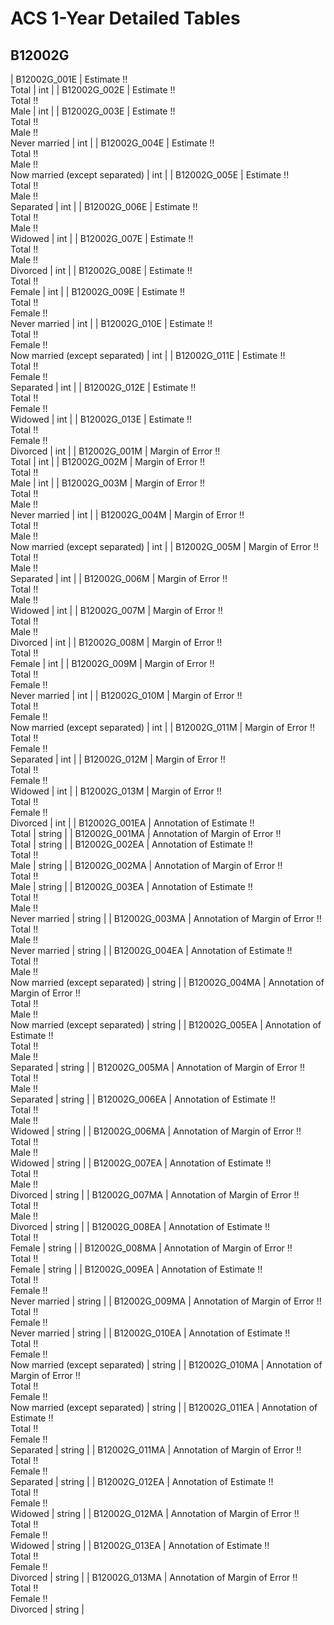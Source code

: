 # ACS 1-Year Detailed Tables

## B12002G

| B12002G_001E | Estimate !!<br>Total | int |
| B12002G_002E | Estimate !!<br>Total !!<br>Male | int |
| B12002G_003E | Estimate !!<br>Total !!<br>Male !!<br>Never married | int |
| B12002G_004E | Estimate !!<br>Total !!<br>Male !!<br>Now married (except separated) | int |
| B12002G_005E | Estimate !!<br>Total !!<br>Male !!<br>Separated | int |
| B12002G_006E | Estimate !!<br>Total !!<br>Male !!<br>Widowed | int |
| B12002G_007E | Estimate !!<br>Total !!<br>Male !!<br>Divorced | int |
| B12002G_008E | Estimate !!<br>Total !!<br>Female | int |
| B12002G_009E | Estimate !!<br>Total !!<br>Female !!<br>Never married | int |
| B12002G_010E | Estimate !!<br>Total !!<br>Female !!<br>Now married (except separated) | int |
| B12002G_011E | Estimate !!<br>Total !!<br>Female !!<br>Separated | int |
| B12002G_012E | Estimate !!<br>Total !!<br>Female !!<br>Widowed | int |
| B12002G_013E | Estimate !!<br>Total !!<br>Female !!<br>Divorced | int |
| B12002G_001M | Margin of Error !!<br>Total | int |
| B12002G_002M | Margin of Error !!<br>Total !!<br>Male | int |
| B12002G_003M | Margin of Error !!<br>Total !!<br>Male !!<br>Never married | int |
| B12002G_004M | Margin of Error !!<br>Total !!<br>Male !!<br>Now married (except separated) | int |
| B12002G_005M | Margin of Error !!<br>Total !!<br>Male !!<br>Separated | int |
| B12002G_006M | Margin of Error !!<br>Total !!<br>Male !!<br>Widowed | int |
| B12002G_007M | Margin of Error !!<br>Total !!<br>Male !!<br>Divorced | int |
| B12002G_008M | Margin of Error !!<br>Total !!<br>Female | int |
| B12002G_009M | Margin of Error !!<br>Total !!<br>Female !!<br>Never married | int |
| B12002G_010M | Margin of Error !!<br>Total !!<br>Female !!<br>Now married (except separated) | int |
| B12002G_011M | Margin of Error !!<br>Total !!<br>Female !!<br>Separated | int |
| B12002G_012M | Margin of Error !!<br>Total !!<br>Female !!<br>Widowed | int |
| B12002G_013M | Margin of Error !!<br>Total !!<br>Female !!<br>Divorced | int |
| B12002G_001EA | Annotation of Estimate !!<br>Total | string |
| B12002G_001MA | Annotation of Margin of Error !!<br>Total | string |
| B12002G_002EA | Annotation of Estimate !!<br>Total !!<br>Male | string |
| B12002G_002MA | Annotation of Margin of Error !!<br>Total !!<br>Male | string |
| B12002G_003EA | Annotation of Estimate !!<br>Total !!<br>Male !!<br>Never married | string |
| B12002G_003MA | Annotation of Margin of Error !!<br>Total !!<br>Male !!<br>Never married | string |
| B12002G_004EA | Annotation of Estimate !!<br>Total !!<br>Male !!<br>Now married (except separated) | string |
| B12002G_004MA | Annotation of Margin of Error !!<br>Total !!<br>Male !!<br>Now married (except separated) | string |
| B12002G_005EA | Annotation of Estimate !!<br>Total !!<br>Male !!<br>Separated | string |
| B12002G_005MA | Annotation of Margin of Error !!<br>Total !!<br>Male !!<br>Separated | string |
| B12002G_006EA | Annotation of Estimate !!<br>Total !!<br>Male !!<br>Widowed | string |
| B12002G_006MA | Annotation of Margin of Error !!<br>Total !!<br>Male !!<br>Widowed | string |
| B12002G_007EA | Annotation of Estimate !!<br>Total !!<br>Male !!<br>Divorced | string |
| B12002G_007MA | Annotation of Margin of Error !!<br>Total !!<br>Male !!<br>Divorced | string |
| B12002G_008EA | Annotation of Estimate !!<br>Total !!<br>Female | string |
| B12002G_008MA | Annotation of Margin of Error !!<br>Total !!<br>Female | string |
| B12002G_009EA | Annotation of Estimate !!<br>Total !!<br>Female !!<br>Never married | string |
| B12002G_009MA | Annotation of Margin of Error !!<br>Total !!<br>Female !!<br>Never married | string |
| B12002G_010EA | Annotation of Estimate !!<br>Total !!<br>Female !!<br>Now married (except separated) | string |
| B12002G_010MA | Annotation of Margin of Error !!<br>Total !!<br>Female !!<br>Now married (except separated) | string |
| B12002G_011EA | Annotation of Estimate !!<br>Total !!<br>Female !!<br>Separated | string |
| B12002G_011MA | Annotation of Margin of Error !!<br>Total !!<br>Female !!<br>Separated | string |
| B12002G_012EA | Annotation of Estimate !!<br>Total !!<br>Female !!<br>Widowed | string |
| B12002G_012MA | Annotation of Margin of Error !!<br>Total !!<br>Female !!<br>Widowed | string |
| B12002G_013EA | Annotation of Estimate !!<br>Total !!<br>Female !!<br>Divorced | string |
| B12002G_013MA | Annotation of Margin of Error !!<br>Total !!<br>Female !!<br>Divorced | string |

